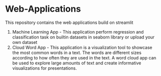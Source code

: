 # Web-Applications
This repository contains the web applications build on streamlit
1. Machine Learning App - This application perform regression and classification task on builtin datasets in seaborn library or upload your own dataset
2. Cloud Word App - This application is a visualization tool to showcase the most common words in a text. The words are different sizes according to how often they are used in the text. A word cloud app can be used to explore large amounts of text and create informative visualizations for presentations.
